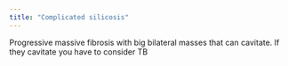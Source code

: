 ```yaml
---
title: "Complicated silicosis"
---
```

Progressive massive fibrosis with big bilateral masses that can cavitate. If they cavitate you have to consider TB

